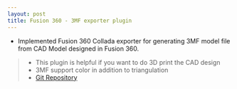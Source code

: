 ```yaml
---
layout: post
title: Fusion 360 - 3MF exporter plugin
---
```


* Implemented Fusion 360 Collada exporter for generating 3MF model file from CAD Model designed in Fusion 360.
> * This plugin is helpful if you want to do 3D print the CAD design
> * 3MF support color in addition to triangulation
> * [Git Repository](https://github.com/pranayspeed/Fusion360_Plugins)

